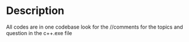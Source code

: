 # Description
All codes are in one codebase
look for the //comments for the topics and question in the c++.exe file
